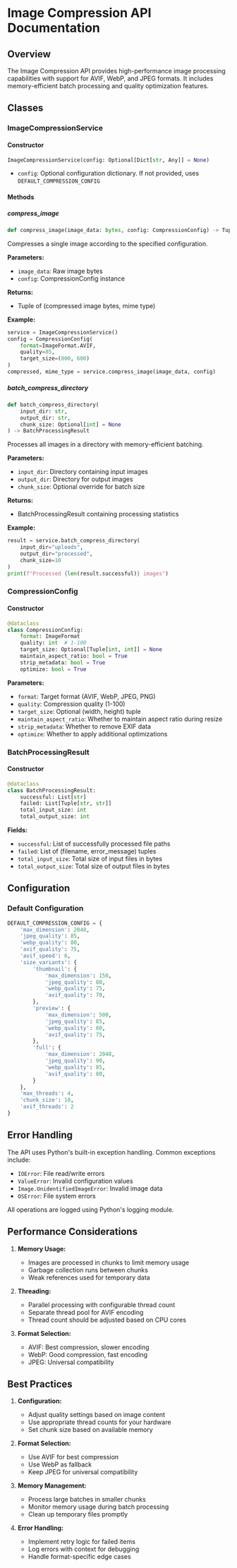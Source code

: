# Image Compression API Documentation

## Overview

The Image Compression API provides high-performance image processing capabilities with support for AVIF, WebP, and JPEG formats. It includes memory-efficient batch processing and quality optimization features.

## Classes

### ImageCompressionService

#### Constructor

```python
ImageCompressionService(config: Optional[Dict[str, Any]] = None)
```

- `config`: Optional configuration dictionary. If not provided, uses `DEFAULT_COMPRESSION_CONFIG`

#### Methods

##### compress_image

```python
def compress_image(image_data: bytes, config: CompressionConfig) -> Tuple[bytes, str]
```

Compresses a single image according to the specified configuration.

**Parameters:**

- `image_data`: Raw image bytes
- `config`: CompressionConfig instance

**Returns:**

- Tuple of (compressed image bytes, mime type)

**Example:**

```python
service = ImageCompressionService()
config = CompressionConfig(
    format=ImageFormat.AVIF,
    quality=85,
    target_size=(800, 600)
)
compressed, mime_type = service.compress_image(image_data, config)
```

##### batch_compress_directory

```python
def batch_compress_directory(
    input_dir: str,
    output_dir: str,
    chunk_size: Optional[int] = None
) -> BatchProcessingResult
```

Processes all images in a directory with memory-efficient batching.

**Parameters:**

- `input_dir`: Directory containing input images
- `output_dir`: Directory for output images
- `chunk_size`: Optional override for batch size

**Returns:**

- BatchProcessingResult containing processing statistics

**Example:**

```python
result = service.batch_compress_directory(
    input_dir="uploads",
    output_dir="processed",
    chunk_size=10
)
print(f"Processed {len(result.successful)} images")
```

### CompressionConfig

#### Constructor

```python
@dataclass
class CompressionConfig:
    format: ImageFormat
    quality: int  # 1-100
    target_size: Optional[Tuple[int, int]] = None
    maintain_aspect_ratio: bool = True
    strip_metadata: bool = True
    optimize: bool = True
```

**Parameters:**

- `format`: Target format (AVIF, WebP, JPEG, PNG)
- `quality`: Compression quality (1-100)
- `target_size`: Optional (width, height) tuple
- `maintain_aspect_ratio`: Whether to maintain aspect ratio during resize
- `strip_metadata`: Whether to remove EXIF data
- `optimize`: Whether to apply additional optimizations

### BatchProcessingResult

#### Constructor

```python
@dataclass
class BatchProcessingResult:
    successful: List[str]
    failed: List[Tuple[str, str]]
    total_input_size: int
    total_output_size: int
```

**Fields:**

- `successful`: List of successfully processed file paths
- `failed`: List of (filename, error_message) tuples
- `total_input_size`: Total size of input files in bytes
- `total_output_size`: Total size of output files in bytes

## Configuration

### Default Configuration

```python
DEFAULT_COMPRESSION_CONFIG = {
    'max_dimension': 2048,
    'jpeg_quality': 85,
    'webp_quality': 80,
    'avif_quality': 75,
    'avif_speed': 6,
    'size_variants': {
        'thumbnail': {
            'max_dimension': 150,
            'jpeg_quality': 80,
            'webp_quality': 75,
            'avif_quality': 70,
        },
        'preview': {
            'max_dimension': 500,
            'jpeg_quality': 85,
            'webp_quality': 80,
            'avif_quality': 75,
        },
        'full': {
            'max_dimension': 2048,
            'jpeg_quality': 90,
            'webp_quality': 85,
            'avif_quality': 80,
        }
    },
    'max_threads': 4,
    'chunk_size': 10,
    'avif_threads': 2
}
```

## Error Handling

The API uses Python's built-in exception handling. Common exceptions include:

- `IOError`: File read/write errors
- `ValueError`: Invalid configuration values
- `Image.UnidentifiedImageError`: Invalid image data
- `OSError`: File system errors

All operations are logged using Python's logging module.

## Performance Considerations

1. **Memory Usage:**

   - Images are processed in chunks to limit memory usage
   - Garbage collection runs between chunks
   - Weak references used for temporary data

2. **Threading:**

   - Parallel processing with configurable thread count
   - Separate thread pool for AVIF encoding
   - Thread count should be adjusted based on CPU cores

3. **Format Selection:**
   - AVIF: Best compression, slower encoding
   - WebP: Good compression, fast encoding
   - JPEG: Universal compatibility

## Best Practices

1. **Configuration:**

   - Adjust quality settings based on image content
   - Use appropriate thread counts for your hardware
   - Set chunk size based on available memory

2. **Format Selection:**

   - Use AVIF for best compression
   - Use WebP as fallback
   - Keep JPEG for universal compatibility

3. **Memory Management:**

   - Process large batches in smaller chunks
   - Monitor memory usage during batch processing
   - Clean up temporary files promptly

4. **Error Handling:**
   - Implement retry logic for failed items
   - Log errors with context for debugging
   - Handle format-specific edge cases

```

```
